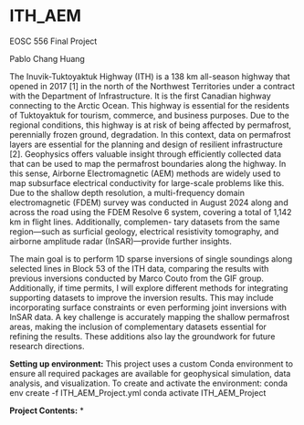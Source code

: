 # ITH_AEM
EOSC 556 Final Project

Pablo Chang Huang

The Inuvik-Tuktoyaktuk Highway (ITH) is a 138 km all-season highway that opened in 2017 [1] in the north of the Northwest Territories under a contract with the Department of Infrastructure. It is the first Canadian highway connecting to the Arctic Ocean. This highway is essential for the residents of Tuktoyaktuk for tourism, commerce, and business purposes. Due to the regional conditions, this highway is at risk of being affected by permafrost, perennially frozen ground, degradation.
In this context, data on permafrost layers are essential for the planning and design of resilient infrastructure [2]. Geophysics offers valuable insight through efficiently collected data that can be used to map the permafrost boundaries along the highway. In this sense, Airborne Electromagnetic (AEM) methods are widely used to map subsurface electrical conductivity for large-scale problems like this. Due to the shallow depth resolution, a multi-frequency domain electromagnetic (FDEM) survey was conducted in August 2024 along and across the road using the FDEM Resolve 6 system, covering a total of 1,142 km in flight lines. Additionally, complemen- tary datasets from the same region—such as surficial geology, electrical resistivity tomography, and airborne amplitude radar (InSAR)—provide further insights.

The main goal is to perform 1D sparse inversions of single soundings along selected lines in Block 53 of the ITH data, comparing the results with previous inversions conducted by Marco Couto from the GIF group. Additionally, if time permits, I will explore different methods for integrating supporting datasets to improve the inversion results. This may include incorporating surface constraints or even performing joint inversions with InSAR data. A key challenge is accurately mapping the shallow permafrost areas, making the inclusion of complementary datasets essential for refining the results. These additions also lay the groundwork for future research directions.

**Setting up environment:**
This project uses a custom Conda environment to ensure all required packages are available for geophysical simulation, data analysis, and visualization. To create and activate the environment:
conda env create -f ITH_AEM_Project.yml
conda activate ITH_AEM_Project


**Project Contents:**
* 
